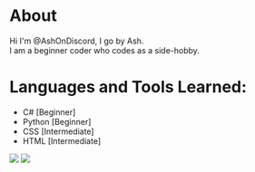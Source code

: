 # About
Hi I'm @AshOnDiscord, I go by Ash.  
I am a beginner coder who codes as a side-hobby.

# Languages and Tools Learned:
- C# [Beginner]
- Python [Beginner]
- CSS [Intermediate]
- HTML [Intermediate]

<img src="https://github-readme-stats.vercel.app/api?username=ashondiscord&show_icons=true&theme=dracula&border_radius=10">

<img src="https://github-readme-stats.vercel.app/api/top-langs/?username=anuraghazra&layout=compact&theme=dracula">

